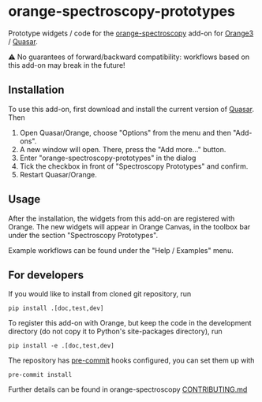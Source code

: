 orange-spectroscopy-prototypes
==============================

Prototype widgets / code for the [orange-spectroscopy](https://github.com/Quasars/orange-spectroscopy)
add-on for [Orange3](http://orange.biolab.si) / [Quasar](https://quasar.codes/).

⚠️ No guarantees of forward/backward compatibility: workflows based on this add-on may break in the future!

Installation
------------

To use this add-on, first download and install the current version of
[Quasar](https://quasar.codes/). Then

1. Open Quasar/Orange, choose "Options" from the menu and then "Add-ons".
2. A new window will open. There, press the "Add more..." button.
3. Enter "orange-spectroscopy-prototypes" in the dialog
4. Tick the checkbox in front of "Spectroscopy Prototypes" and confirm.
3. Restart Quasar/Orange.

Usage
-----

After the installation, the widgets from this add-on are registered with
Orange. The new widgets will appear in Orange Canvas, in the toolbox bar
under the section "Spectroscopy Prototypes".

Example workflows can be found under the "Help / Examples" menu.

For developers
--------------

If you would like to install from cloned git repository, run

    pip install .[doc,test,dev]

To register this add-on with Orange, but keep the code in the development
directory (do not copy it to Python's site-packages directory), run

    pip install -e .[doc,test,dev]

The repository has [pre-commit](https://pre-commit.com/) hooks configured, you
can set them up with

    pre-commit install

Further details can be found in orange-spectroscopy [CONTRIBUTING.md](https://github.com/Quasars/orange-spectroscopy/blob/master/CONTRIBUTING.md)

